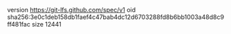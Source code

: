 version https://git-lfs.github.com/spec/v1
oid sha256:3e0c1deb158db1faef4c47bab4dc12d6703288fd8b6bb1003a48d8c9ff481fac
size 12441
